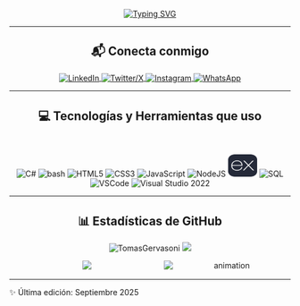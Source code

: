 <p align="center">
  <a href="https://github.com/TomasGervasoni">
    <img src="https://readme-typing-svg.demolab.com?font=Fira+Code&duration=6000&pause=1000&color=2AA889&center=true&vCenter=true&width=800&lines=Hola%2C%20soy%20Tom%C3%A1s%20Gervasoni%20%F0%9F%91%8B%20%21%21%21;Este%20es%20mi%20portafolio;Entusiasta%20en%20Backend%20y%20Frontend;Apasionado%20por%20las%20tecnolog%C3%ADas%20.NET" alt="Typing SVG" />
  </a>
</p>

---

<div align="center">

## 📬 Conecta conmigo
</div>

<p align="center">
<a href="https://www.linkedin.com/in/tomás-gervasoni-47a697263" target="blank">
  <img align="center" src="https://raw.githubusercontent.com/rahuldkjain/github-profile-readme-generator/master/src/images/icons/Social/linked-in-alt.svg" alt="LinkedIn" height="30" width="40" />
</a>
<a href="https://x.com/tomasgerva82405" target="blank">
  <img align="center" src="https://raw.githubusercontent.com/rahuldkjain/github-profile-readme-generator/master/src/images/icons/Social/twitter.svg" alt="Twitter/X" height="30" width="40" />
</a>
<a href="https://www.instagram.com/tomas.gervasoni" target="blank">
  <img align="center" src="https://raw.githubusercontent.com/rahuldkjain/github-profile-readme-generator/master/src/images/icons/Social/instagram.svg" alt="Instagram" height="30" width="40" />
</a>
<a href="https://wa.me/543521453400" target="blank">
  <img align="center" src="https://raw.githubusercontent.com/rahuldkjain/github-profile-readme-generator/master/src/images/icons/Social/whatsapp.svg" alt="WhatsApp" height="30" width="40" />
</a>
</p>

---

<div align="center">

## 💻 Tecnologías y Herramientas que uso
</div>

<br/>

<p align="center">
<img src="https://cdn.jsdelivr.net/gh/devicons/devicon/icons/csharp/csharp-original.svg" height="40" width="52" alt="C#" />
<img src="https://cdn.jsdelivr.net/gh/devicons/devicon/icons/bash/bash-original.svg" height="40" width="52" alt="bash" />
<img src="https://cdn.jsdelivr.net/gh/devicons/devicon/icons/html5/html5-original.svg" height="40" width="52" alt="HTML5" />
<img src="https://cdn.jsdelivr.net/gh/devicons/devicon/icons/css3/css3-original.svg" height="40" width="52" alt="CSS3" />
<img src="https://cdn.jsdelivr.net/gh/devicons/devicon/icons/javascript/javascript-original.svg" height="40" width="52" alt="JavaScript" />
<img src="https://cdn.jsdelivr.net/gh/devicons/devicon/icons/nodejs/nodejs-original.svg" height="40" width="52" alt="NodeJS" />
<img src="https://raw.githubusercontent.com/tandpfun/skill-icons/main/icons/ExpressJS-Dark.svg" height="40" width="52" alt="ExpressJS" />
<img src="https://cdn.jsdelivr.net/gh/devicons/devicon/icons/mysql/mysql-original.svg" height="40" width="52" alt="SQL" />
<img src="https://cdn.jsdelivr.net/gh/devicons/devicon/icons/vscode/vscode-original.svg" height="40" width="52" alt="VSCode" />
<img src="https://cdn.jsdelivr.net/gh/devicons/devicon/icons/visualstudio/visualstudio-plain.svg" height="40" width="52" alt="Visual Studio 2022" />
</p>

---

<div align="center">

## 📊 Estadísticas de GitHub
</div>

<p align="center">
  <img width="45%" src="https://github-readme-streak-stats.herokuapp.com/?user=TomasGervasoni&theme=gotham&show_icons=true" alt="TomasGervasoni"/>
  <img width="45%" src="https://github-readme-stats.vercel.app/api?username=TomasGervasoni&show_icons=true&theme=gotham"/>
</p>

<p align="center">
  <img width="45%" src="https://github-readme-stats.vercel.app/api/top-langs/?username=TomasGervasoni&theme=gotham"/>
  <img width="45%" align="right" src="https://github.com/Adam-pw/Adam-pw/blob/main/animation_500_kxa883sd.gif" alt="animation" />
</p>

---

✨ Última edición: Septiembre 2025  
